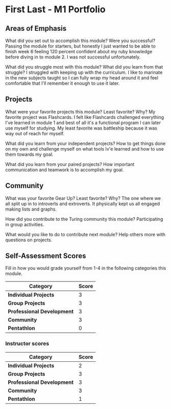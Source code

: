 # First Last - M1 Portfolio

## Areas of Emphasis

What did you set out to accomplish this module? Were you successful?
  Passing the module for starters, but honestly I just wanted to be able to finish week 6 feeling 120 percent confident about my ruby knowledge before diving in to module 2. I was not successful unfortunately.

What did you struggle most with this module? What did you learn from that struggle?
I struggled with keeping up with the curriculum. I like to marinate in the new subjects taught so I can fully wrap my head around it and feel comfortable that I'll remember it enough to use it later.
## Projects

What were your favorite projects this module? Least favorite? Why?
  My favorite project was Flashcards. I felt like Flashcards challenged everything I've learned in module 1 and best of all it's a functional program I can later use myself for studying. My least favorite was battleship because it was way out of reach for myself.

What did you learn from your independent projects?
  How to get things done on my own and challenge myself on what tools Iv'e learned and how to use them towards my goal.

What did you learn from your paired projects?
  How important communication and teamwork is to accomplish my goal.

## Community

What was your favorite Gear Up? Least favorite? Why?
The one where we all split up in to introverts and extroverts. It physically kept us all engaged making lists and graphs.

How did you contribute to the Turing community this module?
  Participating in group activities.

What would you like to do to contribute next module?
  Help others more with questions on projects.
## Self-Assessment Scores

Fill in how you would grade yourself from 1-4 in the following categories this module.

| Category                     | Score |
| -----------------------------| ----- |
| **Individual Projects**      |   3   |
| **Group Projects**           |   3   |
| **Professional Development** |   3   |
| **Community**                |   3   |
| **Pentathlon**               |   0   |

### Instructor scores


| Category                     | Score |
| -----------------------------| ----- |
| **Individual Projects**      |   2   |
| **Group Projects**           |   3   |
| **Professional Development** |   3   |
| **Community**                |   3   |
| **Pentathlon**               |   1   |


